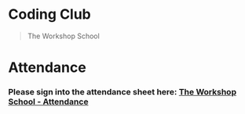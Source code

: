 # Coding Club
> The Workshop School

# Attendance
### Please sign into the attendance sheet here: [The Workshop School - Attendance](https://gist.github.com/billimarie/29caf195a1b5dc2d20a324da6f9e1c51)
